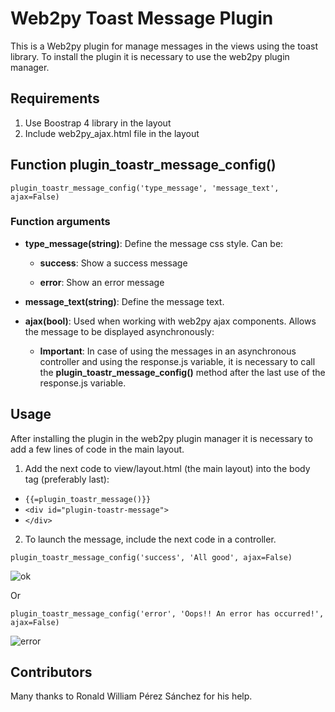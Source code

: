 # Web2py Toast Message Plugin

This is a Web2py plugin for manage messages in the views using the toast library. To install the plugin it is necessary to use the web2py plugin manager.

## Requirements

1. Use Boostrap 4 library in the layout
2. Include web2py_ajax.html file in the layout

## Function plugin_toastr_message_config()

`plugin_toastr_message_config('type_message', 'message_text', ajax=False)`

### Function arguments
* __type_message(string)__: Define the message css style. Can be:  

   + __success__: Show a success message  
   
   + __error__: Show an error message   

* __message_text(string)__: Define the message text.  
* __ajax(bool)__: Used when working with web2py ajax components. Allows the message to be displayed asynchronously:
    + **Important**: In case of using the messages in an asynchronous controller and using the response.js variable, it is necessary to call the __plugin_toastr_message_config()__ method after the last use of the response.js variable.

## Usage
 
After installing the plugin in the web2py plugin manager it is necessary to add a few lines of code in the main layout.

1. Add the next code to view/layout.html (the main layout) into the body tag (preferably last):

+ `{{=plugin_toastr_message()}}`  
+ ``<div id="plugin-toastr-message">``  
+ ``</div>``

2. To launch the message, include the next code in a controller.

`plugin_toastr_message_config('success', 'All good', ajax=False)` 

![ok](https://user-images.githubusercontent.com/53158723/131509546-b31cbbed-4121-4b12-b01a-74d515a7b471.PNG)

Or

`plugin_toastr_message_config('error', 'Oops!! An error has occurred!', ajax=False)`

![error](https://user-images.githubusercontent.com/53158723/131508897-2c1ef4c3-59f8-4df0-9c8c-5abfd67a8074.PNG)


## Contributors

Many thanks to Ronald William Pérez Sánchez for his help.

  
